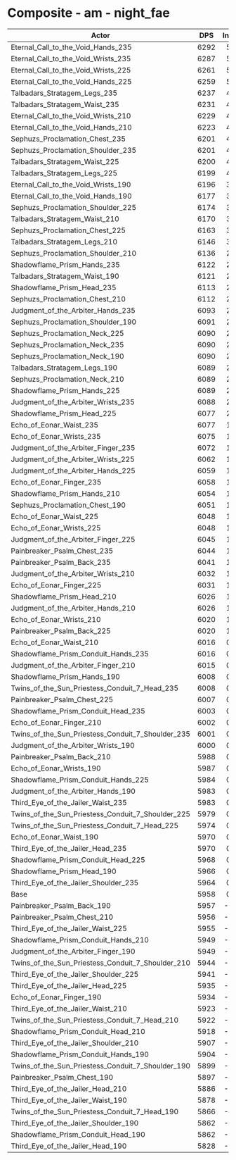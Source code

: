 # Composite - am - night_fae
| Actor | DPS | Increase |
|---|:---:|:---:|
|Eternal_Call_to_the_Void_Hands_235|6292|5.60%|
|Eternal_Call_to_the_Void_Wrists_235|6287|5.51%|
|Eternal_Call_to_the_Void_Wrists_225|6261|5.08%|
|Eternal_Call_to_the_Void_Hands_225|6259|5.04%|
|Talbadars_Stratagem_Legs_235|6237|4.67%|
|Talbadars_Stratagem_Waist_235|6231|4.58%|
|Eternal_Call_to_the_Void_Wrists_210|6229|4.54%|
|Eternal_Call_to_the_Void_Hands_210|6223|4.44%|
|Sephuzs_Proclamation_Chest_235|6201|4.08%|
|Sephuzs_Proclamation_Shoulder_235|6201|4.08%|
|Talbadars_Stratagem_Waist_225|6200|4.05%|
|Talbadars_Stratagem_Legs_225|6199|4.04%|
|Eternal_Call_to_the_Void_Wrists_190|6196|3.99%|
|Eternal_Call_to_the_Void_Hands_190|6177|3.67%|
|Sephuzs_Proclamation_Shoulder_225|6174|3.62%|
|Talbadars_Stratagem_Waist_210|6170|3.54%|
|Sephuzs_Proclamation_Chest_225|6163|3.44%|
|Talbadars_Stratagem_Legs_210|6146|3.15%|
|Sephuzs_Proclamation_Shoulder_210|6136|2.99%|
|Shadowflame_Prism_Hands_235|6122|2.74%|
|Talbadars_Stratagem_Waist_190|6121|2.72%|
|Shadowflame_Prism_Head_235|6113|2.59%|
|Sephuzs_Proclamation_Chest_210|6112|2.57%|
|Judgment_of_the_Arbiter_Hands_235|6093|2.26%|
|Sephuzs_Proclamation_Shoulder_190|6091|2.22%|
|Sephuzs_Proclamation_Neck_225|6090|2.21%|
|Sephuzs_Proclamation_Neck_235|6090|2.20%|
|Sephuzs_Proclamation_Neck_190|6090|2.20%|
|Talbadars_Stratagem_Legs_190|6089|2.19%|
|Sephuzs_Proclamation_Neck_210|6089|2.19%|
|Shadowflame_Prism_Hands_225|6089|2.18%|
|Judgment_of_the_Arbiter_Wrists_235|6088|2.17%|
|Shadowflame_Prism_Head_225|6077|2.00%|
|Echo_of_Eonar_Waist_235|6077|1.98%|
|Echo_of_Eonar_Wrists_235|6075|1.95%|
|Judgment_of_the_Arbiter_Finger_235|6072|1.90%|
|Judgment_of_the_Arbiter_Wrists_225|6062|1.74%|
|Judgment_of_the_Arbiter_Hands_225|6059|1.70%|
|Echo_of_Eonar_Finger_235|6058|1.66%|
|Shadowflame_Prism_Hands_210|6054|1.60%|
|Sephuzs_Proclamation_Chest_190|6051|1.56%|
|Echo_of_Eonar_Waist_225|6048|1.51%|
|Echo_of_Eonar_Wrists_225|6048|1.51%|
|Judgment_of_the_Arbiter_Finger_225|6045|1.45%|
|Painbreaker_Psalm_Chest_235|6044|1.44%|
|Painbreaker_Psalm_Back_235|6041|1.38%|
|Judgment_of_the_Arbiter_Wrists_210|6032|1.24%|
|Echo_of_Eonar_Finger_225|6031|1.22%|
|Shadowflame_Prism_Head_210|6026|1.14%|
|Judgment_of_the_Arbiter_Hands_210|6026|1.13%|
|Echo_of_Eonar_Wrists_210|6020|1.04%|
|Painbreaker_Psalm_Back_225|6020|1.04%|
|Echo_of_Eonar_Waist_210|6016|0.97%|
|Shadowflame_Prism_Conduit_Hands_235|6016|0.97%|
|Judgment_of_the_Arbiter_Finger_210|6015|0.94%|
|Shadowflame_Prism_Hands_190|6008|0.83%|
|Twins_of_the_Sun_Priestess_Conduit_7_Head_235|6008|0.83%|
|Painbreaker_Psalm_Chest_225|6007|0.81%|
|Shadowflame_Prism_Conduit_Head_235|6003|0.74%|
|Echo_of_Eonar_Finger_210|6002|0.74%|
|Twins_of_the_Sun_Priestess_Conduit_7_Shoulder_235|6001|0.71%|
|Judgment_of_the_Arbiter_Wrists_190|6000|0.71%|
|Painbreaker_Psalm_Back_210|5988|0.49%|
|Echo_of_Eonar_Wrists_190|5987|0.49%|
|Shadowflame_Prism_Conduit_Hands_225|5984|0.44%|
|Judgment_of_the_Arbiter_Hands_190|5983|0.41%|
|Third_Eye_of_the_Jailer_Waist_235|5983|0.41%|
|Twins_of_the_Sun_Priestess_Conduit_7_Shoulder_225|5979|0.35%|
|Twins_of_the_Sun_Priestess_Conduit_7_Head_225|5974|0.26%|
|Echo_of_Eonar_Waist_190|5970|0.20%|
|Third_Eye_of_the_Jailer_Head_235|5970|0.19%|
|Shadowflame_Prism_Conduit_Head_225|5968|0.16%|
|Shadowflame_Prism_Head_190|5966|0.12%|
|Third_Eye_of_the_Jailer_Shoulder_235|5964|0.09%|
|Base|5958|0.00%|
|Painbreaker_Psalm_Back_190|5957|-0.03%|
|Painbreaker_Psalm_Chest_210|5956|-0.04%|
|Third_Eye_of_the_Jailer_Waist_225|5955|-0.07%|
|Shadowflame_Prism_Conduit_Hands_210|5949|-0.16%|
|Judgment_of_the_Arbiter_Finger_190|5949|-0.17%|
|Twins_of_the_Sun_Priestess_Conduit_7_Shoulder_210|5944|-0.23%|
|Third_Eye_of_the_Jailer_Shoulder_225|5941|-0.29%|
|Third_Eye_of_the_Jailer_Head_225|5935|-0.39%|
|Echo_of_Eonar_Finger_190|5934|-0.40%|
|Third_Eye_of_the_Jailer_Waist_210|5923|-0.59%|
|Twins_of_the_Sun_Priestess_Conduit_7_Head_210|5922|-0.61%|
|Shadowflame_Prism_Conduit_Head_210|5918|-0.67%|
|Third_Eye_of_the_Jailer_Shoulder_210|5907|-0.86%|
|Shadowflame_Prism_Conduit_Hands_190|5904|-0.92%|
|Twins_of_the_Sun_Priestess_Conduit_7_Shoulder_190|5899|-1.00%|
|Painbreaker_Psalm_Chest_190|5897|-1.04%|
|Third_Eye_of_the_Jailer_Head_210|5886|-1.22%|
|Third_Eye_of_the_Jailer_Waist_190|5878|-1.36%|
|Twins_of_the_Sun_Priestess_Conduit_7_Head_190|5866|-1.55%|
|Third_Eye_of_the_Jailer_Shoulder_190|5862|-1.61%|
|Shadowflame_Prism_Conduit_Head_190|5862|-1.62%|
|Third_Eye_of_the_Jailer_Head_190|5828|-2.18%|
